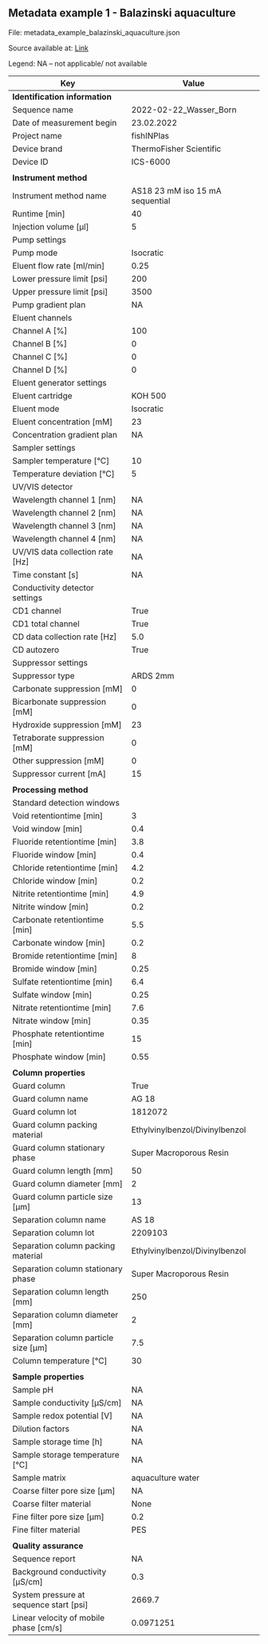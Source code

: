 ## Metadata example 1 - Balazinski aquaculture
File: metadata_example_balazinski_aquaculture.json

Source available at: [Link](https://github.com/plasma-mds/LAMAS-4-IC/blob/main/examples/metadata_example_balazinski_aquaculture.json)

Legend: NA – not applicable/ not available


| Key    | Value |
| -------- | ------- |
| **Identification information** ||
| Sequence name | 2022-02-22_Wasser_Born |
| Date of measurement begin | 23.02.2022 |
| Project name | fishINPlas |
| Device brand | ThermoFisher Scientific | 
| Device ID | ICS-6000 |
|||
| **Instrument method**	 ||
| Instrument method name | AS18 23 mM iso 15 mA sequential | 
| Runtime [min] | 40 | 
| Injection volume [µl] | 5 | 
| Pump settings	|| 
| Pump mode | Isocratic |
| Eluent flow rate [ml/min] | 0.25 |
| Lower pressure limit [psi] | 200 |
| Upper pressure limit [psi] | 3500 |
| Pump gradient plan | NA |
| Eluent channels ||	
| Channel A [%] | 100 |
| Channel B [%] | 0 |
| Channel C [%] | 0 |
| Channel D [%] | 0 |
| Eluent generator settings ||	
| Eluent cartridge | KOH 500 |
| Eluent mode | Isocratic |
| Eluent concentration [mM] | 23 |
| Concentration gradient plan | NA | 
| Sampler settings ||
| Sampler temperature [°C] | 10 |
| Temperature deviation [°C] | 5 |
| UV/VIS detector |	
| Wavelength channel 1 [nm] | NA |
| Wavelength channel 2 [nm] | NA |
| Wavelength channel 3 [nm] | NA | 
| Wavelength channel 4 [nm] | NA | 
| UV/VIS data collection rate [Hz] | NA | 
| Time constant [s] | NA |
| Conductivity detector settings ||	
| CD1 channel | True|
| CD1 total channel | True|
| CD data collection rate [Hz] | 5.0|
| CD autozero | True|
| Suppressor settings ||
| Suppressor type| ARDS 2mm |
| Carbonate suppression [mM] | 0 |
| Bicarbonate suppression [mM] | 0 |
| Hydroxide suppression [mM] | 23 |
| Tetraborate suppression [mM] | 0 |
| Other suppression [mM] | 0 |
| Suppressor current [mA] | 15 |
|||
| **Processing method**	 ||
| Standard detection windows ||
| Void retentiontime [min] | 3 |
| Void window [min] | 0.4 |
| Fluoride retentiontime [min] | 3.8 |
| Fluoride window [min] | 0.4 |
| Chloride retentiontime [min] | 4.2 |
| Chloride window [min] | 0.2 |
| Nitrite retentiontime [min] | 4.9 |
| Nitrite window [min] | 0.2 |
| Carbonate retentiontime [min] | 5.5 |
| Carbonate window [min]| 0.2 |
| Bromide retentiontime [min] | 8 |
| Bromide window [min] | 0.25 |
| Sulfate retentiontime [min] | 6.4 |
| Sulfate window [min] | 0.25 |
| Nitrate retentiontime [min] | 7.6 |
| Nitrate window [min] | 0.35 |
| Phosphate retentiontime [min] | 15 |
| Phosphate window [min]| 0.55 |
| | |
| **Column properties**	 ||
| Guard column | True |
| Guard column name | AG 18 |
| Guard column lot | 1812072 |
| Guard column packing material | Ethylvinylbenzol/Divinylbenzol |
| Guard column stationary phase | Super Macroporous Resin |
| Guard column length [mm] | 50 |
| Guard column diameter [mm] | 2 |
| Guard column particle size [µm] | 13 |
| Separation column name | AS 18 |
| Separation column lot | 2209103 |
| Separation column packing material | Ethylvinylbenzol/Divinylbenzol |
| Separation column stationary phase | Super Macroporous Resin |
| Separation column length [mm] | 250 |
| Separation column diameter [mm] | 2 |
| Separation column particle size [µm] | 7.5 |
| Column temperature [°C] | 30 |
| | |
| **Sample properties**	 ||
| Sample pH | NA |
| Sample conductivity [µS/cm] | NA |
| Sample redox potential [V] | NA |
| Dilution factors | NA |
| Sample storage time [h] | NA |
| Sample storage temperature [°C] | NA | 
| Sample matrix | aquaculture water |
| Coarse filter pore size [µm] | NA | 
| Coarse filter material | None |
| Fine filter pore size [µm] | 0.2 |  
| Fine filter material | PES |
| | |
| **Quality assurance** ||
| Sequence report | NA |
| Background conductivity [µS/cm] | 0.3 |
| System pressure at sequence start [psi] | 2669.7 |
| Linear velocity of mobile phase [cm/s] | 0.0971251 |
